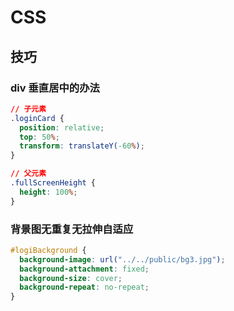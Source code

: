 # CSS

## 技巧

### div 垂直居中的办法

```css
// 子元素
.loginCard {
  position: relative;
  top: 50%;
  transform: translateY(-60%);
}

// 父元素
.fullScreenHeight {
  height: 100%;
}
```

### 背景图无重复无拉伸自适应

```css
#logiBackground {
  background-image: url("../../public/bg3.jpg");
  background-attachment: fixed;
  background-size: cover;
  background-repeat: no-repeat;
}
```

